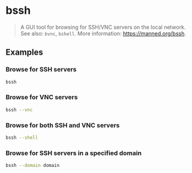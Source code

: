 # bssh

> A GUI tool for browsing for SSH/VNC servers on the local network. See also: `bvnc`, `bshell`. More information: <https://manned.org/bssh>.

## Examples

### Browse for SSH servers

```bash
bssh
```

### Browse for VNC servers

```bash
bssh --vnc
```

### Browse for both SSH and VNC servers

```bash
bssh --shell
```

### Browse for SSH servers in a specified domain

```bash
bssh --domain domain
```
